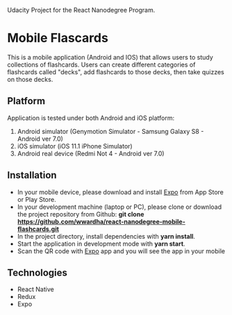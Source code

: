 Udacity Project for the React Nanodegree Program.

# Mobile Flascards

This is a mobile application (Android and IOS) that allows users to study collections of flashcards. Users can create different categories of flashcards called "decks", add flashcards to those decks, then take quizzes on those decks.

## Platform

Application is tested under both Android and iOS platform:
1. Android simulator (Genymotion Simulator - Samsung Galaxy S8 - Android ver 7.0)
2. iOS simulator (iOS 11.1 iPhone Simulator)
3. Android real device (Redmi Not 4 - Android ver 7.0)

## Installation

* In your mobile device, please download and install <a href='https://expo.io'>Expo</a> from App Store or Play Store.
* In your development machine (laptop or PC), please clone or download the project repository from Github:
  <b>git clone https://github.com/wwardha/react-nanodegree-mobile-flashcards.git</b>
* In the project directory, install dependencies with <b>yarn install</b>.
* Start the application in development mode with <b>yarn start</b>.
* Scan the QR code with <a href='https://expo.io'>Expo</a> app and you will see the app in your mobile

## Technologies

* React Native
* Redux
* Expo
